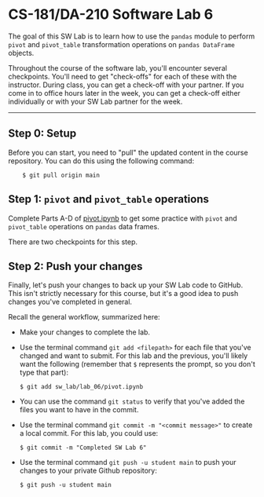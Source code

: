 # CS-181/DA-210 Software Lab 6

The goal of this SW Lab is to learn how to use the `pandas` module to perform `pivot` and `pivot_table` transformation operations on `pandas DataFrame` objects.

Throughout the course of the software lab, you'll encounter several checkpoints.  You'll need to get "check-offs" for each of these with the instructor.  During class, you can get a check-off with your partner.  If you come in to office hours later in the week, you can get a check-off either individually or with your SW Lab partner for the week.

---

## Step 0: Setup

Before you can start, you need to "pull" the updated content in the course repository.  You can do this using the following command:

```
    $ git pull origin main
```

## Step 1: `pivot` and `pivot_table` operations

Complete Parts A-D of [pivot.ipynb](pivot.ipynb) to get some practice with `pivot` and `pivot_table` operations on `pandas` data frames.

There are two checkpoints for this step.

## Step 2: Push your changes

Finally, let's push your changes to back up your SW Lab code to GitHub.  This isn't strictly necessary for this course, but it's a good idea to push changes you've completed in general.

Recall the general workflow, summarized here:

- Make your changes to complete the lab.

- Use the terminal command `git add <filepath>` for each file that you've changed and want to submit.  For this lab and the previous, you'll likely want the following (remember that `$` represents the prompt, so you don't type that part):

    ```
    $ git add sw_lab/lab_06/pivot.ipynb
    ```

- You can use the command `git status` to verify that you've added the files you want to have in the commit.

- Use the terminal command `git commit -m "<commit message>"` to create a local commit.  For this lab, you could use:

    ```
    $ git commit -m "Completed SW Lab 6"
    ```

- Use the terminal command `git push -u student main` to push your changes to your private Github repository:

    ```
    $ git push -u student main
    ```